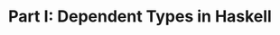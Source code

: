 ---
title: ! 'Part I: Dependent Types in Haskell'
url: https://www.fpcomplete.com/user/konn/prove-your-haskell-for-great-safety/dependent-types-in-haskell
authors:
- Hiromi Ishii
type: article
tags:
- dependent types
- GADTs
- singletons
doHaskell-type: extended example
dohaskell-year: 2014
---
